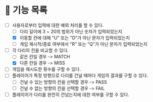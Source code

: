 # 🚀 기능 목록

- [ ] 사용자로부터 입력에 대한 예외 처리를 할 수 있다.
    - [ ] 다리 길이에 3 ~ 20의 범위가 아닌 숫자가 입력되었는지
    - [X] 이동할 칸에 대해 "U" 또는 "D"가 아닌 문자가 입력되었는지
    - [ ] 게임 재시작/종료 여부에서 "R" 또는 "Q"가 아닌 문자가 입력되었는지
- [ ] 각 다리의 칸을 비교할 수 있다.
  - [ ] 같은 칸일 경우 -> MATCH
  - [X] 다른 칸일 경우 -> MISS
- [ ] 게임을 재시도한 횟수를 구할 수 있다.
- [ ] 플레이어가 특정 방향으로 다리를 건널 때마다 게임의 결과를 구할 수 있다.
    - [ ] 건널 수 있는 방향의 칸을 선택할 경우 -> PASS
    - [ ] 건널 수 없는 방향의 칸을 선택할 경우 -> FAIL
- [ ] 플레이어가 다리를 완전히 건넜는지에 대한 여부를 구할 수 있다.